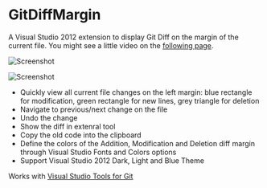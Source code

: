 GitDiffMargin
=============

A Visual Studio 2012 extension to display Git Diff on the margin of the current file.
You might see a little video on the [following page](http://www.flickr.com/photos/laurentkempe/8116990137/).

![Screenshot](http://farm9.staticflickr.com/8329/8116895025_ec9519b5bb_o.png)

![Screenshot](http://farm9.staticflickr.com/8370/8457441367_dc23f4a51c_o.png)

* Quickly view all current file changes on the left margin: blue rectangle for modification, green rectangle for new lines, grey triangle for deletion
* Navigate to previous/next change on the file
* Undo the change
* Show the diff in extenral tool
* Copy the old code into the clipboard
* Define the colors of the Addition, Modification and Deletion diff margin through Visual Studio Fonts and Colors options
* Support Visual Studio 2012 Dark, Light and Blue Theme

Works with [Visual Studio Tools for Git](http://visualstudiogallery.msdn.microsoft.com/abafc7d6-dcaa-40f4-8a5e-d6724bdb980c)


